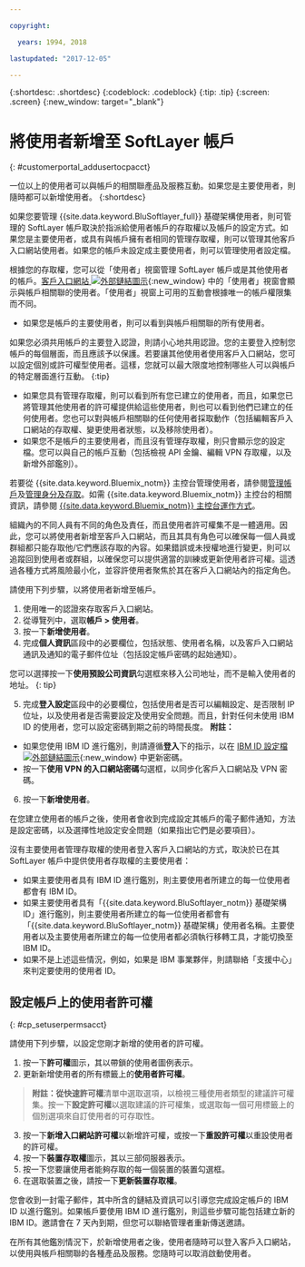 ```yaml
---

copyright:

  years: 1994, 2018

lastupdated: "2017-12-05"

---
```


{:shortdesc: .shortdesc}
{:codeblock: .codeblock}
{:tip: .tip}
{:screen: .screen}
{:new_window: target="_blank"}


# 將使用者新增至 SoftLayer 帳戶
{: #customerportal_addusertocpacct}

一位以上的使用者可以與帳戶的相關聯產品及服務互動。如果您是主要使用者，則隨時都可以新增使用者。
{:shortdesc}

如果您要管理 {{site.data.keyword.BluSoftlayer_full}} 基礎架構使用者，則可管理的 SoftLayer 帳戶取決於指派給使用者帳戶的存取權以及帳戶的設定方式。如果您是主要使用者，或具有與帳戶擁有者相同的管理存取權，則可以管理其他客戶入口網站使用者。如果您的帳戶未設定成主要使用者，則可以管理使用者設定檔。

根據您的存取權，您可以從「使用者」視窗管理 SoftLayer 帳戶或是其他使用者的帳戶。[客戶入口網站 ![外部鏈結圖示](../icons/launch-glyph.svg)](https://control.softlayer.com/){:new_window} 中的「使用者」視窗會顯示與帳戶相關聯的使用者。「使用者」視窗上可用的互動會根據唯一的帳戶權限集而不同。
  * 如果您是帳戶的主要使用者，則可以看到與帳戶相關聯的所有使用者。

  如果您必須共用帳戶的主要登入認證，則請小心地共用認證。您的主要登入控制您帳戶的每個層面，而且應該予以保護。若要讓其他使用者使用客戶入口網站，您可以設定個別或許可權型使用者。這樣，您就可以最大限度地控制哪些人可以與帳戶的特定層面進行互動。
  {:tip}
  * 如果您具有管理存取權，則可以看到所有您已建立的使用者，而且，如果您已將管理其他使用者的許可權提供給這些使用者，則也可以看到他們已建立的任何使用者。您也可以對與帳戶相關聯的任何使用者採取動作（包括編輯客戶入口網站的存取權、變更使用者狀態，以及移除使用者）。
  * 如果您不是帳戶的主要使用者，而且沒有管理存取權，則只會顯示您的設定檔。您可以與自己的帳戶互動（包括檢視 API 金鑰、編輯 VPN 存取權，以及新增外部鑑別）。

若要從 {{site.data.keyword.Bluemix_notm}} 主控台管理使用者，請參閱[管理帳戶](/docs/admin/adminpublic.html#signing-up-for-ibm-cloud)及[管理身分及存取](/docs/iam/quickstart.html#getstarted)。如需 {{site.data.keyword.Bluemix_notm}} 主控台的相關資訊，請參閱 [{{site.data.keyword.Bluemix_notm}} 主控台運作方式](/docs/overview/ui.html#ui)。

組織內的不同人員有不同的角色及責任，而且使用者許可權集不是一體適用。因此，您可以將使用者新增至客戶入口網站，而且其具有角色可以確保每一個人員或群組都只能存取他/它們應該存取的內容。如果錯誤或未授權地進行變更，則可以追蹤回到使用者或群組，以確保您可以提供適當的訓練或更新使用者許可權。這透過各種方式將風險最小化，並容許使用者聚焦於其在客戶入口網站內的指定角色。

請使用下列步驟，以將使用者新增至帳戶。

1. 使用唯一的認證來存取客戶入口網站。
2. 從導覽列中，選取**帳戶 > 使用者**。
3. 按一下**新增使用者**。
4. 完成**個人資訊**區段中的必要欄位，包括狀態、使用者名稱，以及客戶入口網站通訊及通知的電子郵件位址（包括設定帳戶密碼的起始通知）。

  您可以選擇按一下**使用預設公司資訊**勾選框來移入公司地址，而不是輸入使用者的地址。
  {: tip}

5. 完成**登入設定**區段中的必要欄位，包括使用者是否可以編輯設定、是否限制 IP 位址，以及使用者是否需要設定及使用安全問題。而且，針對任何未使用 IBM ID 的使用者，您可以設定密碼到期之前的時間長度。
**附註：**
* 如果您使用 IBM ID 進行鑑別，則請遵循**登入**下的指示，以在 [IBM ID 設定檔 ![外部鏈結圖示](../icons/launch-glyph.svg)](https://www.ibm.com/account/profile){:new_window} 中更新密碼。
* 按一下**使用 VPN 的入口網站密碼**勾選框，以同步化客戶入口網站及 VPN 密碼。
6. 按一下**新增使用者**。

在您建立使用者的帳戶之後，使用者會收到完成設定其帳戶的電子郵件通知，方法是設定密碼，以及選擇性地設定安全問題（如果指出它們是必要項目）。

沒有主要使用者管理存取權的使用者登入客戶入口網站的方式，取決於已在其 SoftLayer 帳戶中提供使用者存取權的主要使用者：
  * 如果主要使用者具有 IBM ID 進行鑑別，則主要使用者所建立的每一位使用者都會有 IBM ID。
  * 如果主要使用者具有「{{site.data.keyword.BluSoftlayer_notm}} 基礎架構 ID」進行鑑別，則主要使用者所建立的每一位使用者都會有「{{site.data.keyword.BluSoftlayer_notm}} 基礎架構」使用者名稱。主要使用者以及主要使用者所建立的每一位使用者都必須執行移轉工具，才能切換至 IBM ID。
  * 如果不是上述這些情況，例如，如果是 IBM 事業夥伴，則請聯絡「支援中心」來判定要使用的使用者 ID。

## 設定帳戶上的使用者許可權
{: #cp_setuserpermsacct}

請使用下列步驟，以設定您剛才新增的使用者的許可權。

1. 按一下**許可權**圖示，其以帶鎖的使用者圖例表示。
2. 更新新增使用者的所有標籤上的**使用者許可權**。
> **附註：**從**快速許可權**清單中選取選項，以檢視三種使用者類型的建議許可權集。按一下**設定許可權**以選取建議的許可權集，或選取每一個可用標籤上的個別選項來自訂使用者的可存取性。
3. 按一下**新增入口網站許可權**以新增許可權，或按一下**重設許可權**以重設使用者的許可權。
4. 按一下**裝置存取權**圖示，其以三部伺服器表示。
5. 按一下您要讓使用者能夠存取的每一個裝置的裝置勾選框。
6. 在選取裝置之後，請按一下**更新裝置存取權**。

您會收到一封電子郵件，其中所含的鏈結及資訊可以引導您完成設定帳戶的 IBM ID 以進行鑑別。如果帳戶要使用 IBM ID 進行鑑別，則這些步驟可能包括建立新的 IBM ID。邀請會在 7 天內到期，但您可以聯絡管理者重新傳送邀請。

在所有其他鑑別情況下，於新增使用者之後，使用者隨時可以登入客戶入口網站，以使用與帳戶相關聯的各種產品及服務。您隨時可以取消啟動使用者。
